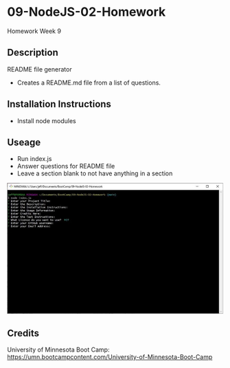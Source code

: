 # 09-NodeJS-02-Homework
Homework Week 9

## Description

README file generator

- Creates a README.md file from a list of questions.

## Installation Instructions

- Install node modules

##  Useage

- Run index.js
- Answer questions for README file
- Leave a section blank to not have anything in a section


![alt README Generator](output/09-NodeJS-02-Homework.jpg)


##  Credits

University of Minnesota Boot Camp:
https://umn.bootcampcontent.com/University-of-Minnesota-Boot-Camp
